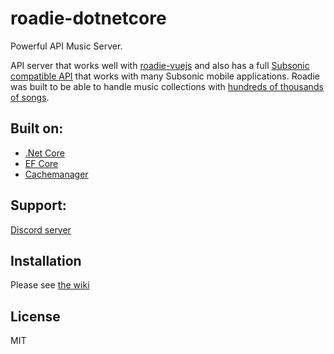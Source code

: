 roadie-dotnetcore
======
Powerful API Music Server.

API server that works well with [roadie-vuejs](https://github.com/sphildreth/roadie-vuejs) and also has a full [Subsonic compatible API](http://www.subsonic.org/pages/apps.jsp) that works with many Subsonic mobile applications. Roadie was built to be able to handle music collections with [hundreds of thousands of songs](http://www.redferret.net/?page_id=38781).

Built on:
---------
* [.Net Core](https://docs.microsoft.com/en-us/dotnet/core/)
* [EF Core](https://docs.microsoft.com/en-us/ef/core/)
* [Cachemanager](http://cachemanager.michaco.net/)


Support:
------------
[Discord server](https://discord.gg/pZyznJN)

Installation
------------
Please see [the wiki](https://github.com/sphildreth/roadie-dotnetcore/wiki)

License
-------
MIT

